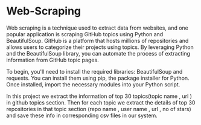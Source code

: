 # Web-Scraping
Web scraping is a technique used to extract data from websites, and one popular application is scraping GitHub topics using Python and BeautifulSoup. GitHub is a platform that hosts millions of repositories and allows users to categorize their projects using topics. By leveraging Python and the BeautifulSoup library, you can automate the process of extracting information from GitHub topic pages.

To begin, you'll need to install the required libraries: BeautifulSoup and requests. You can install them using pip, the package installer for Python. Once installed, import the necessary modules into your Python script.

In this project we extract the information of  top 30 topics(topic name , url ) in github topics section. Then for each topic we extract the details of top 30 repositories in that topic section (repo name , user name , url , no of stars) and save these info in corresponding csv files in our system.
